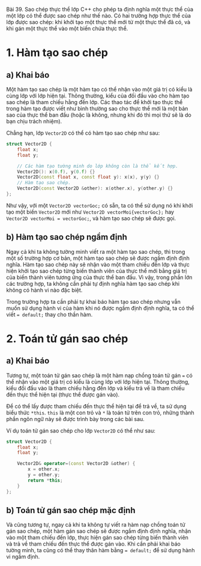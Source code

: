 Bài 39. Sao chép thực thể lớp
C++ cho phép ta định nghĩa một thực thể của một lớp có thể được sao chép như thế nào. Có hai trường hợp thực thể của lớp
được sao chép: khi khởi tạo một thực thể mới từ một thực thể đã có, và khi gán một thực thể vào một biến chứa thực thể.

# 1. Hàm tạo sao chép

## a) Khai báo

Một hàm tạo sao chép là một hàm tạo có thể nhận vào một giá trị có kiểu là cùng lớp với lớp hiện tại. Thông thường, kiểu
của đối đầu vào cho hàm tạo sao chép là tham chiếu hằng đến lớp. Các thao tác để khởi tạo thực thể trong hàm tạo được
viết như bình thường sao cho thực thể mới là một bản sao của thực thể ban đầu (hoặc là không, nhưng khi đó thì mọi thứ
sẽ là do bạn chịu trách nhiệm).

Chẳng hạn, lớp `Vector2D` có thể có hàm tạo sao chép như sau:

```cpp
struct Vector2D {
	float x;
	float y;

	// Các hàm tạo tường minh do lớp không còn là thể kết hợp.
	Vector2D(): x(0.f), y(0.f) {}
	Vector2D(const float x, const float y): x(x), y(y) {}
	// Hàm tạo sao chép.
	Vector2D(const Vector2D &other): x(other.x), y(other.y) {}
};
```

Như vậy, với một `Vector2D vectorGoc;` có sẵn, ta có thể sử dụng nó khi khởi tạo một biến `Vector2D` mới như `Vector2D
vectorMoi{vectorGoc};` hay `Vector2D vectorMoi = vectorGoc;`, và hàm tạo sao chép sẽ được gọi.

## b) Hàm tạo sao chép ngầm định

Ngay cả khi ta không tường minh viết ra một hàm tạo sao chép, thì trong một số trường hợp cơ bản, một hàm tạo sao chép
sẽ được ngầm định định nghĩa. Hàm tạo sao chép này sẽ nhận vào một tham chiếu đến lớp và thực hiện khởi tạo sao chép
từng biến thành viên của thực thể mới bằng giá trị của biến thành viên tương ứng của thực thể ban đầu. Vì vậy, trong
phần lớn các trường hợp, ta không cần phải tự định nghĩa hàm tạo sao chép khi không có hành vi nào đặc biệt.

Trong trường hợp ta cần phải tự khai báo hàm tạo sao chép nhưng vẫn muốn sử dụng hành vi của hàm khi nó được ngầm định
định nghĩa, ta có thể viết `= default;` thay cho thần hàm.

# 2. Toán tử gán sao chép

## a) Khai báo

Tương tự, một toán tử gán sao chép là một hàm nạp chồng toán tử gán `=` có thể nhận vào một giá trị có kiểu là cùng lớp
với lớp hiện tại. Thông thường, kiểu đổi đầu vào là tham chiếu hằng đến lớp và kiểu trả về là tham chiếu đến thực thể
hiện tại (thực thể được gán vào).

Để có thể lấy được tham chiếu đến thực thể hiện tại để trả về, ta sử dụng biểu thức `*this`. `this` là một con trỏ và
`*` là toán tử trên con trỏ, những thành phần ngôn ngữ này sẽ được trình bày trong các bài sau.

Ví dụ toán tử gán sao chép cho lớp `Vector2D` có thể như sau:

```cpp
struct Vector2D {
	float x;
	float y;

	Vector2D& operator=(const Vector2D &other) {
		x = other.x;
		y = other.y;
		return *this;
	}
};
```

## b) Toán tử gán sao chép mặc định

Và cũng tương tự, ngay cả khi ta không tự viết ra hàm nạp chồng toán tử gán sao chép, một hàm gán sao chép sẽ được ngầm
định định nghĩa, nhận vào một tham chiếu đến lớp, thực hiện gán sao chép từng biến thành viên và trả về tham chiếu đến
thực thể được gán vào. Khi cần phải khai báo tường minh, ta cũng có thể thay thân hàm bằng `= default;` để sử dụng hành
vi ngầm định.
